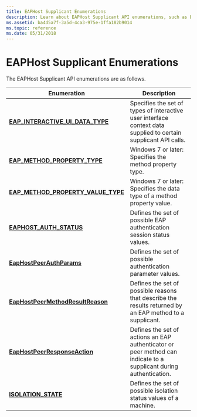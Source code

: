 ```yaml
---
title: EAPHost Supplicant Enumerations
description: Learn about EAPHost Supplicant API enumerations, such as EapHostPeerMethodResultReason and ISOLATION\_STATE.
ms.assetid: ba4d5a7f-3a5d-4ca3-975e-1ffa182b9014
ms.topic: reference
ms.date: 05/31/2018
---
```


# EAPHost Supplicant Enumerations

The EAPHost Supplicant API enumerations are as follows.



| Enumeration                                                                  | Description                                                                                                        |
|------------------------------------------------------------------------------|--------------------------------------------------------------------------------------------------------------------|
| [**EAP\_INTERACTIVE\_UI\_DATA\_TYPE**](/windows/desktop/api/eaptypes/ne-eaptypes-eap_interactive_ui_data_type)     | Specifies the set of types of interactive user interface context data supplied to certain supplicant API calls.    |
| [**EAP\_METHOD\_PROPERTY\_TYPE**](/windows/desktop/api/EapTypes/ne-eaptypes-eap_method_property_type)              | Windows 7 or later: Specifies the method property type.                                                            |
| [**EAP\_METHOD\_PROPERTY\_VALUE\_TYPE**](/windows/desktop/api/EapTypes/ne-eaptypes-eap_method_property_value_type) | Windows 7 or later: Specifies the data type of a method property value.                                            |
| [**EAPHOST\_AUTH\_STATUS**](/windows/desktop/api/eaphostpeertypes/ne-eaphostpeertypes-eaphost_auth_status)                         | Defines the set of possible EAP authentication session status values.                                              |
| [**EapHostPeerAuthParams**](/windows/win32/api/eaphostpeertypes/ne-eaphostpeertypes-eaphostpeerauthparams)                       | Defines the set of possible authentication parameter values.                                                       |
| [**EapHostPeerMethodResultReason**](/windows/win32/api/eaphostpeertypes/ne-eaphostpeertypes-eaphostpeermethodresultreason)       | Defines the set of possible reasons that describe the results returned by an EAP method to a supplicant.           |
| [**EapHostPeerResponseAction**](/windows/win32/api/eaphostpeertypes/ne-eaphostpeertypes-eaphostpeerresponseaction)               | Defines the set of actions an EAP authenticator or peer method can indicate to a supplicant during authentication. |
| [**ISOLATION\_STATE**](/windows/desktop/api/eaphostpeertypes/ne-eaphostpeertypes-isolation_state)                                  | Defines the set of possible isolation status values of a machine.                                                  |



 

 

 




